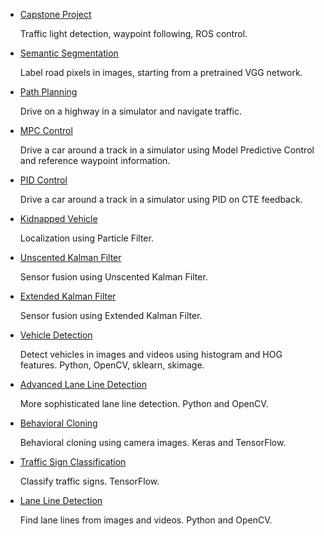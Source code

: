 * [Capstone Project](https://github.com/EuROS-SDC17/Waypoint_Navigation)

  Traffic light detection, waypoint following, ROS control.

* [Semantic Segmentation](SemanticSegmentation)

  Label road pixels in images, starting from a pretrained VGG network.

* [Path Planning](PathPlanning)

  Drive on a highway in a simulator and navigate traffic.

* [MPC Control](MPC)

  Drive a car around a track in a simulator using Model Predictive Control and 
  reference waypoint information.

* [PID Control](PID)

  Drive a car around a track in a simulator using PID on CTE feedback.

* [Kidnapped Vehicle](PF)

  Localization using Particle Filter.

* [Unscented Kalman Filter](UKF)

  Sensor fusion using Unscented Kalman Filter.

* [Extended Kalman Filter](EKF)

  Sensor fusion using Extended Kalman Filter.

* [Vehicle Detection](VehicleDetection) 

  Detect vehicles in images and videos using histogram and HOG features. 
  Python, OpenCV, sklearn, skimage.

* [Advanced Lane Line Detection](AdvancedLaneLines) 

  More sophisticated lane line detection. Python and OpenCV.

* [Behavioral Cloning](BehavioralCloning) 

  Behavioral cloning using camera images. Keras and TensorFlow.

* [Traffic Sign Classification](TrafficSign) 

  Classify traffic signs. TensorFlow.

* [Lane Line Detection](LaneLines) 

  Find lane lines from images and videos. Python and OpenCV.


